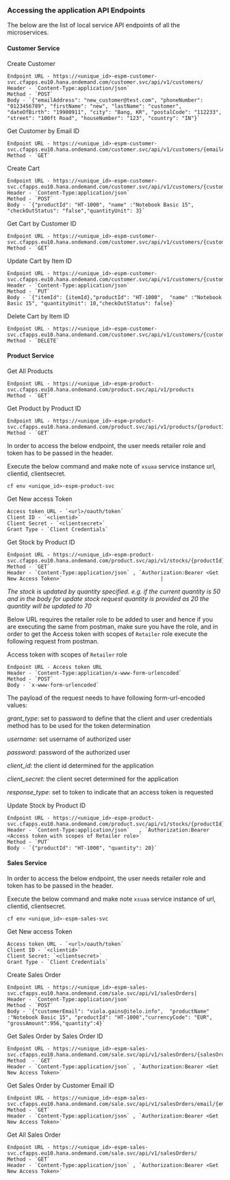### Accessing the application API Endpoints

The below are the list of local service API endpoints of all the microservices.

#### Customer Service

Create Customer

    Endpoint URL - https://<unique_id>-espm-customer-svc.cfapps.eu10.hana.ondemand.com/customer.svc/api/v1/customers/
    Header - `Content-Type:application/json`
    Method - `POST`
    Body - `{"emailAddress": "new_customer@test.com", "phoneNumber": "0123456789", "firstName": "new", "lastName": "customer", "dateOfBirth": "19900911", "city": "Bang, KR", "postalCode": "112233", "street": "100ft Road", "houseNumber": "123", "country": "IN"}`

Get Customer by Email ID

    Endpoint URL - https://<unique_id>-espm-customer-svc.cfapps.eu10.hana.ondemand.com/customer.svc/api/v1/customers/{emailAddress} 	
    Method - `GET`


Create Cart

    Endpoint URL - https://<unique_id>-espm-customer-svc.cfapps.eu10.hana.ondemand.com/customer.svc/api/v1/customers/{customerId}/carts/
    Header - `Content-Type:application/json`
    Method - `POST`
    Body - `{"productId": "HT-1000", "name" :"Notebook Basic 15", "checkOutStatus": "false","quantityUnit": 3}`     

Get Cart by Customer ID

    Endpoint URL - https://<unique_id>-espm-customer-svc.cfapps.eu10.hana.ondemand.com/customer.svc/api/v1/customers/{customerId}/carts/
    Method - `GET`

Update Cart by Item ID

    Endpoint URL - https://<unique_id>-espm-customer-svc.cfapps.eu10.hana.ondemand.com/customer.svc/api/v1/customers/{customerId}/carts/{itemId}         
    Header - `Content-Type:application/json`
    Method - `PUT`
    Body - `{"itemId": {itemId},"productId": "HT-1000",  "name" :"Notebook Basic 15", "quantityUnit": 10,"checkOutStatus": false}`

Delete Cart by Item ID

    Endpoint URL - https://<unique_id>-espm-customer-svc.cfapps.eu10.hana.ondemand.com/customer.svc/api/v1/customers/{customerId}/carts/{itemId}
    Method - `DELETE`

#### Product Service

Get All Products

    Endpoint URL - https://<unique_id>-espm-product-svc.cfapps.eu10.hana.ondemand.com/product.svc/api/v1/products
    Method - `GET`

Get Product by Product ID   

    Endpoint URL - https://<unique_id>-espm-product-svc.cfapps.eu10.hana.ondemand.com/product.svc/api/v1/products/{productId}
    Method - `GET`  

In order to access the below endpoint, the user needs retailer role and token has to be passed in the header.

Execute the below command and make note of `xsuaa` service instance url, clientid, clientsecret.

`cf env <unique_id>-espm-product-svc`

Get New access Token

    Access token URL - `<url>/oauth/token`
    Client ID - `<clientid>`
    Client Secret - `<clientsecret>`
    Grant Type - `Client Credentials`          


Get Stock by Product ID

    Endpoint URL - https://<unique_id>-espm-product-svc.cfapps.eu10.hana.ondemand.com/product.svc/api/v1/stocks/{productId}
    Method - `GET`       
    Header - `Content-Type:application/json` , `Authorization:Bearer <Get New Access Token>`                                |

*The stock is updated by quantity specified. e.g. if the current quantity is 50 and in the body for update stock request quantity is provided as 20 the quantity will be updated to 70*

Below URL requires the retailer role to be added to user and hence if you are executing the same from postman, make sure you have the role, and in order to get the Access token with scopes of `Retailer` role execute the following request from postman.

Access token with scopes of `Retailer` role

    Endpoint URL - Access token URL 
    Header - `Content-Type:application/x-www-form-urlencoded`
    Method - `POST`
    Body - `x-www-form-urlencoded`

The payload of the request needs to have following form-url-encoded values:

*grant_type*: set to password to define that the client and user credentials method has to be used for the token determination

*username*: set username of authorized user

*password*: password of the authorized user

*client_id*: the client id determined for the application

*client_secret*: the client secret determined for the application

*response_type*: set to token to indicate that an access token is requested   

Update Stock by Product ID

    Endpoint URL - https://<unique_id>-espm-product-svc.cfapps.eu10.hana.ondemand.com/product.svc/api/v1/stocks/{productId}		 
    Header - `Content-Type:application/json`   , `Authorization:Bearer <Access token with scopes of Retailer role>`
    Method - `PUT`
    Body - `{"productId": "HT-1000", "quantity": 20}`     

#### Sales Service

In order to access the below endpoint, the user needs retailer role and token has to be passed in the header.

Execute the below command and make note `xsuaa` service instance of url, clientid, clientsecret.

`cf env <unique_id>-espm-sales-svc`

Get New access Token

    Access token URL - `<url>/oauth/token`
    Client ID - `<clientid>`
    Client Secret: `<clientsecret>`
    Grant Type - `Client Credentials`

Create Sales Order

    Endpoint URL - https://<unique_id>-espm-sales-svc.cfapps.eu10.hana.ondemand.com/sale.svc/api/v1/salesOrders|
    Header - `Content-Type:application/json`
    Method - `POST`
    Body - `{"customerEmail": "viola.gains@itelo.info",  "productName" :"Notebook Basic 15", "productId": "HT-1000","currencyCode": "EUR", "grossAmount":956,"quantity":4}`     

Get Sales Order by Sales Order ID

    Endpoint URL - https://<unique_id>-espm-sales-svc.cfapps.eu10.hana.ondemand.com/sale.svc/api/v1/salesOrders/{salesOrderId}
    Method  - `GET`       
    Header - `Content-Type:application/json` , `Authorization:Bearer <Get New Access Token>`

Get Sales Order by Customer Email ID

    Endpoint URL - https://<unique_id>-espm-sales-svc.cfapps.eu10.hana.ondemand.com/sale.svc/api/v1/salesOrders/email/{emailAddress}    
    Method - `GET`       
    Header - `Content-Type:application/json` , `Authorization:Bearer <Get New Access Token>`

Get All Sales Order

    Endpoint URL - https://<unique_id>-espm-sales-svc.cfapps.eu10.hana.ondemand.com/sale.svc/api/v1/salesOrders/
    Method - `GET`       
    Header - `Content-Type:application/json` , `Authorization:Bearer <Get New Access Token>`
